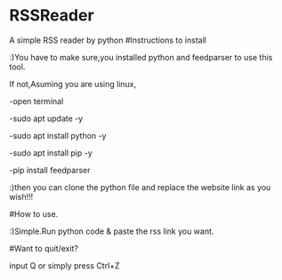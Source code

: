 # RSSReader
A simple RSS reader by python
#Instructions to install

:)You have to make sure,you installed python and feedparser to use this tool.
  
If not,Asuming you are using linux,
    
-open terminal 

-sudo apt update -y

-sudo apt install python -y

-sudo apt install pip -y

-pip install feedparser

:)then you can clone the python file and replace the website link as you wish!!!

#How to use.

:)Simple.Run python code & paste the rss link you want.

#Want to quit/exit?

input Q or simply press Ctrl+Z
 
